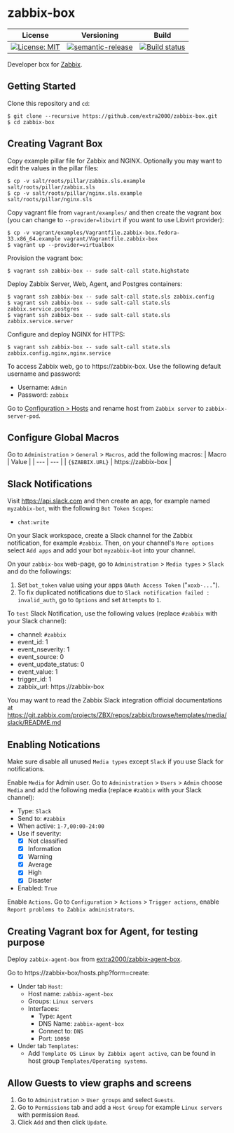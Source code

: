 # zabbix-box

| License | Versioning | Build |
| ------- | ---------- | ----- |
| [![License: MIT](https://img.shields.io/badge/License-MIT-yellow.svg)](https://opensource.org/licenses/MIT) | [![semantic-release](https://img.shields.io/badge/%20%20%F0%9F%93%A6%F0%9F%9A%80-semantic--release-e10079.svg)](https://github.com/semantic-release/semantic-release) | [![Build status](https://ci.appveyor.com/api/projects/status/fsr74lorx5h1ht58/branch/master?svg=true)](https://ci.appveyor.com/project/nikAizuddin/zabbix-box/branch/master) |

Developer box for [Zabbix](https://github.com/zabbix/zabbix).


## Getting Started

Clone this repository and `cd`:
```
$ git clone --recursive https://github.com/extra2000/zabbix-box.git
$ cd zabbix-box
```


## Creating Vagrant Box

Copy example pillar file for Zabbix and NGINX. Optionally you may want to edit the values in the pillar files:
```
$ cp -v salt/roots/pillar/zabbix.sls.example salt/roots/pillar/zabbix.sls
$ cp -v salt/roots/pillar/nginx.sls.example salt/roots/pillar/nginx.sls
```

Copy vagrant file from `vagrant/examples/` and then create the vagrant box (you can change to `--provider=libvirt` if you want to use Libvirt provider):
```
$ cp -v vagrant/examples/Vagrantfile.zabbix-box.fedora-33.x86_64.example vagrant/Vagrantfile.zabbix-box
$ vagrant up --provider=virtualbox
```

Provision the vagrant box:
```
$ vagrant ssh zabbix-box -- sudo salt-call state.highstate
```

Deploy Zabbix Server, Web, Agent, and Postgres containers:
```
$ vagrant ssh zabbix-box -- sudo salt-call state.sls zabbix.config
$ vagrant ssh zabbix-box -- sudo salt-call state.sls zabbix.service.postgres
$ vagrant ssh zabbix-box -- sudo salt-call state.sls zabbix.service.server
```

Configure and deploy NGINX for HTTPS:
```
$ vagrant ssh zabbix-box -- sudo salt-call state.sls zabbix.config.nginx,nginx.service
```

To access Zabbix web, go to https://zabbix-box. Use the following default username and password:
* Username: `Admin`
* Password: `zabbix`

Go to [Configuration > Hosts](https://zabbix-box/hosts.php) and rename host from `Zabbix server` to `zabbix-server-pod`.


## Configure Global Macros

Go to `Administration` > `General` > `Macros`, add the following macros:
| Macro | Value |
| --- | --- |
| `{$ZABBIX.URL}` | https://zabbix-box |


## Slack Notifications

Visit https://api.slack.com and then create an app, for example named `myzabbix-bot`, with the following `Bot Token Scopes`:
* `chat:write`

On your Slack workspace, create a Slack channel for the Zabbix notification, for example `#zabbix`. Then, on your channel's `More options` select `Add apps` and add your bot `myzabbix-bot` into your channel.

On your `zabbix-box` web-page, go to `Administration` > `Media types` > `Slack` and do the followings:
1. Set `bot_token` value using your apps `OAuth Access Token` ("`xoxb-...`").
1. To fix duplicated notifications due to `Slack notification failed : invalid_auth`, go to `Options` and set `Attempts` to `1`.

To `test` Slack Notification, use the following values (replace `#zabbix` with your Slack channel):
* channel: `#zabbix`
* event_id: 1
* event_nseverity: 1
* event_source: 0
* event_update_status: 0
* event_value: 1
* trigger_id: 1
* zabbix_url: https://zabbix-box

You may want to read the Zabbix Slack integration official documentations at https://git.zabbix.com/projects/ZBX/repos/zabbix/browse/templates/media/slack/README.md


## Enabling Notications

Make sure disable all unused `Media types` except `Slack` if you use Slack for notifications.

Enable `Media` for Admin user. Go to `Administration` > `Users` > `Admin` choose `Media` and add the following media (replace `#zabbix` with your Slack channel):
* Type: `Slack`
* Send to: `#zabbix`
* When active: `1-7,00:00-24:00`
* Use if severity:
    * [x] Not classified
    * [x] Information
    * [x] Warning
    * [x] Average
    * [x] High
    * [x] Disaster
* Enabled: `True`

Enable `Actions`. Go to `Configuration` > `Actions` > `Trigger actions`, enable `Report problems to Zabbix administrators`.


## Creating Vagrant box for Agent, for testing purpose

Deploy `zabbix-agent-box` from [extra2000/zabbix-agent-box](https://github.com/extra2000/zabbix-agent-box).

Go to https://zabbix-box/hosts.php?form=create:

* Under tab `Host`:
    * Host name: `zabbix-agent-box`
    * Groups: `Linux servers`
    * Interfaces:
        * Type: `Agent`
        * DNS Name: `zabbix-agent-box`
        * Connect to: `DNS`
        * Port: `10050`
* Under tab `Templates`:
    * Add `Template OS Linux by Zabbix agent active`, can be found in host group `Templates/Operating systems`.


## Allow Guests to view graphs and screens

1. Go to `Administration` > `User groups` and select `Guests`.
1. Go to `Permissions` tab and add a `Host Group` for example `Linux servers` with permission `Read`.
1. Click `Add` and then click `Update`.
